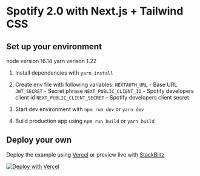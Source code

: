 # Spotify 2.0 with Next.js + Tailwind CSS

## Set up your environment

node version 16.14
yarn verison 1.22

1. Install dependencies with `yarn install`

2. Create env file with following variables:
`NEXTAUTH_URL` - Base URL
`JWT_SECRET` - Secret phrase
`NEXT_PUBLIC_CLIENT_ID` - Spotify developers client id
`NEXT_PUBLIC_CLIENT_SECRET` - Spotify developers client secret

3. Start dev environment with `npm run dev` or `yarn dev`

4. Build production app using `npm run build` or `yarn build`

## Deploy your own

Deploy the example using [Vercel](https://vercel.com?utm_source=github&utm_medium=readme&utm_campaign=next-example) or preview live with [StackBlitz](https://stackblitz.com/github/vercel/next.js/tree/canary/examples/with-tailwindcss)

[![Deploy with Vercel](https://vercel.com/button)](https://vercel.com/new/git/external?repository-url=https://github.com/vercel/next.js/tree/canary/examples/with-tailwindcss&project-name=with-tailwindcss&repository-name=with-tailwindcss)

